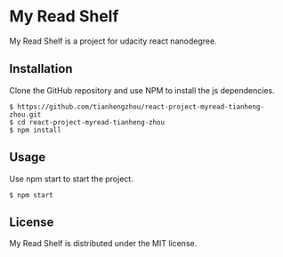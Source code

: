 # My Read Shelf

My Read Shelf is a project for udacity react nanodegree.

## Installation

Clone the GitHub repository and use NPM to install the js dependencies.

```
$ https://github.com/tianhengzhou/react-project-myread-tianheng-zhou.git
$ cd react-project-myread-tianheng-zhou
$ npm install
```

## Usage

Use npm start to start the project.
```
$ npm start

```

## License 

My Read Shelf is distributed under the MIT license.
